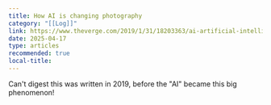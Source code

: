 ```yaml
---
title: How AI is changing photography
category: "[[Log]]"
link: https://www.theverge.com/2019/1/31/18203363/ai-artificial-intelligence-photography-google-photos-apple-huawei
date: 2025-04-17
type: articles
recommended: true
local-title:
---
```

Can't digest this was written in 2019, before the "AI" became this big phenomenon! 